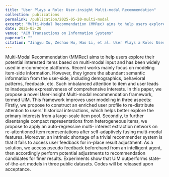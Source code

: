 ```yaml
---
title: "User Plays a Role: User-insight Multi-modal Recommendation"
collection: publications
permalink: /publication/2025-05-20-multi-modal
excerpt: "Multi-Modal Recommendation (MMRec) aims to help users explore their potential interested items based on multi-modal information input and has been widely used in e-commerce platforms. Recent works mainly focus on modeling item-side information. However, they ignore the abundant semantic information from the user-information modeling, including age, gender, feedback, etc. Such imbalanced attention to item and user leads to inadequate expressiveness of comprehensive interests. In this paper, we propose a novel User-insight Multi-modal recommendation framework, termed UiM. This framework improves user modeling in three aspects: Firstly, to better explore the primary interests from a large-scale item pool, we propose to construct an enriched user profile to re-distribute attention to users' historical interactions. Secondly, to further disentangle compact representations from heterogeneous items, we propose to apply multi-interest feature extraction on re-attentioned item features. Moreover, an intrinsic shortage of a trivial recommender system is that it fails to access user feedback for in-place result adjustment. As a solution, we access pseudo feedback beforehand from an intelligent agent, then accordingly perform potential adjustments to recommendation candidates for finer results. Extensive experiments show that our model outperforms state-of-the-art multi-modal recommendation models in three public datasets."
date: 2025-05-20
venue: "ACM Transactions on Information Systems"
paperurl: ""
citation: "Jingyu Xu, Zechao Hu, Hao Li, et al. User Plays a Role: User-insight Multi-modal Recommendation. ACM Transactions on Information Systems. 2025."
---
```


Multi-Modal Recommendation (MMRec) aims to help users explore their potential interested items based on multi-modal input and has been widely used in e-commerce platforms. Recent works mainly focus on modeling item-side information. However, they ignore the abundant semantic information from the user-side, including demographics, behavioral patterns, feedback, etc. Such imbalanced attention to item and user leads to inadequate expressiveness of comprehensive interests. In this paper, we propose a novel User-insight Multi-modal recommendation framework, termed UiM. This framework improves user modeling in three aspects: Firstly, we propose to construct an enriched user profile to re-distribute attention to users’ historical interactions, which helps better explore the primary interests from a large-scale item pool. Secondly, to further disentangle compact representations from heterogeneous items, we propose to apply an auto-regressive multi- interest extraction network on re-attentioned item representations after self-adaptively fusing multi-modal features. Moreover, an intrinsic shortage of a trivial recommender system is that it fails to access user feedback for in-place result adjustment. As a solution, we access pseudo feedback beforehand from an intelligent agent, then accordingly perform potential adjustments to recommendation candidates for finer results. Experiments show that UiM outperforms state-of-the-art models in three public datasets. Codes will be released upon acceptance.
